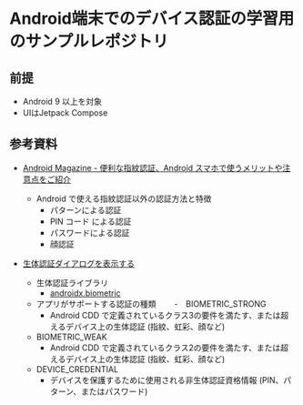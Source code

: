 # Android端末でのデバイス認証の学習用のサンプルレポジトリ

## 前提
- Android 9 以上を対象
- UIはJetpack Compose


## 参考資料
- [Android Magazine - 便利な指紋認証、Android スマホで使うメリットや注意点をご紹介](https://www.android.com/intl/ja_jp/articles/52/)
  - Android で使える指紋認証以外の認証方法と特徴
    - パターンによる認証
    - PIN コード による認証
    - パスワードによる認証
    - 顔認証

- [生体認証ダイアログを表示する](https://developer.android.com/training/sign-in/biometric-auth)
  - 生体認証ライブラリ
    - [androidx.biometric](https://developer.android.com/reference/androidx/biometric/package-summary?_gl=1*lehptw*_up*MQ..*_ga*MzkxMjMwNjk4LjE3MDgyNDEyNDQ.*_ga_6HH9YJMN9M*MTcwODI0MTI0NC4xLjAuMTcwODI0MTI1MS4wLjAuMA..)
  - アプリがサポートする認証の種類
  　　-　BIOMETRIC_STRONG
     - Android CDD で定義されているクラス3の要件を満たす、または超えるデバイス上の生体認証 (指紋、虹彩、顔など) 
   - BIOMETRIC_WEAK
     - Android CDD で定義されているクラス2の要件を満たす、または超えるデバイス上の生体認証 (指紋、虹彩、顔など) 
   - DEVICE_CREDENTIAL
     - デバイスを保護するために使用される非生体認証資格情報 (PIN、パターン、またはパスワード)
